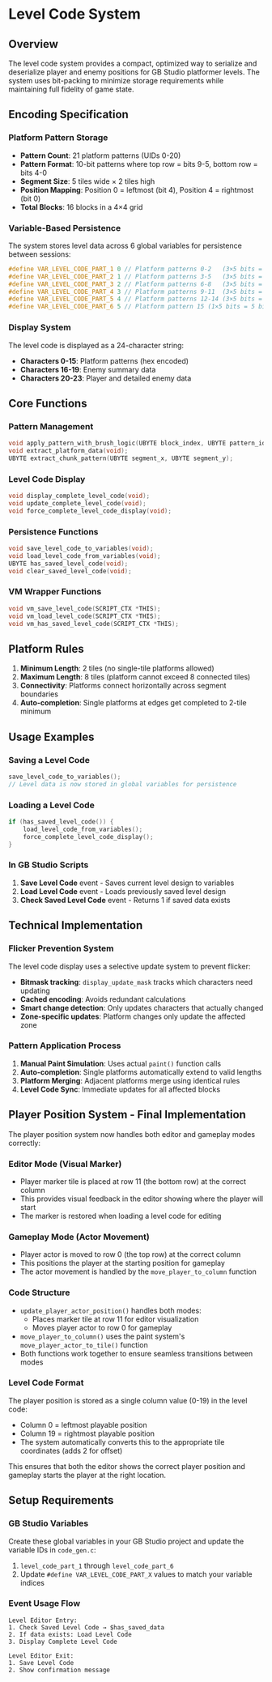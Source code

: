 # Level Code System

## Overview

The level code system provides a compact, optimized way to serialize and deserialize player and enemy positions for GB Studio platformer levels. The system uses bit-packing to minimize storage requirements while maintaining full fidelity of game state.

## Encoding Specification

### Platform Pattern Storage

- **Pattern Count**: 21 platform patterns (UIDs 0-20)
- **Pattern Format**: 10-bit patterns where top row = bits 9-5, bottom row = bits 4-0
- **Segment Size**: 5 tiles wide × 2 tiles high
- **Position Mapping**: Position 0 = leftmost (bit 4), Position 4 = rightmost (bit 0)
- **Total Blocks**: 16 blocks in a 4×4 grid

### Variable-Based Persistence

The system stores level data across 6 global variables for persistence between sessions:

```c
#define VAR_LEVEL_CODE_PART_1 0 // Platform patterns 0-2   (3×5 bits = 15 bits)
#define VAR_LEVEL_CODE_PART_2 1 // Platform patterns 3-5   (3×5 bits = 15 bits)
#define VAR_LEVEL_CODE_PART_3 2 // Platform patterns 6-8   (3×5 bits = 15 bits)
#define VAR_LEVEL_CODE_PART_4 3 // Platform patterns 9-11  (3×5 bits = 15 bits)
#define VAR_LEVEL_CODE_PART_5 4 // Platform patterns 12-14 (3×5 bits = 15 bits)
#define VAR_LEVEL_CODE_PART_6 5 // Platform pattern 15 (1×5 bits = 5 bits)
```

### Display System

The level code is displayed as a 24-character string:

- **Characters 0-15**: Platform patterns (hex encoded)
- **Characters 16-19**: Enemy summary data
- **Characters 20-23**: Player and detailed enemy data

## Core Functions

### Pattern Management

```c
void apply_pattern_with_brush_logic(UBYTE block_index, UBYTE pattern_id);
void extract_platform_data(void);
UBYTE extract_chunk_pattern(UBYTE segment_x, UBYTE segment_y);
```

### Level Code Display

```c
void display_complete_level_code(void);
void update_complete_level_code(void);
void force_complete_level_code_display(void);
```

### Persistence Functions

```c
void save_level_code_to_variables(void);
void load_level_code_from_variables(void);
UBYTE has_saved_level_code(void);
void clear_saved_level_code(void);
```

### VM Wrapper Functions

```c
void vm_save_level_code(SCRIPT_CTX *THIS);
void vm_load_level_code(SCRIPT_CTX *THIS);
void vm_has_saved_level_code(SCRIPT_CTX *THIS);
```

## Platform Rules

1. **Minimum Length**: 2 tiles (no single-tile platforms allowed)
2. **Maximum Length**: 8 tiles (platform cannot exceed 8 connected tiles)
3. **Connectivity**: Platforms connect horizontally across segment boundaries
4. **Auto-completion**: Single platforms at edges get completed to 2-tile minimum

## Usage Examples

### Saving a Level Code

```c
save_level_code_to_variables();
// Level data is now stored in global variables for persistence
```

### Loading a Level Code

```c
if (has_saved_level_code()) {
    load_level_code_from_variables();
    force_complete_level_code_display();
}
```

### In GB Studio Scripts

1. **Save Level Code** event - Saves current level design to variables
2. **Load Level Code** event - Loads previously saved level design
3. **Check Saved Level Code** event - Returns 1 if saved data exists

## Technical Implementation

### Flicker Prevention System

The level code display uses a selective update system to prevent flicker:

- **Bitmask tracking**: `display_update_mask` tracks which characters need updating
- **Cached encoding**: Avoids redundant calculations
- **Smart change detection**: Only updates characters that actually changed
- **Zone-specific updates**: Platform changes only update the affected zone

### Pattern Application Process

1. **Manual Paint Simulation**: Uses actual `paint()` function calls
2. **Auto-completion**: Single platforms automatically extend to valid lengths
3. **Platform Merging**: Adjacent platforms merge using identical rules
4. **Level Code Sync**: Immediate updates for all affected blocks

## Player Position System - Final Implementation

The player position system now handles both editor and gameplay modes correctly:

### Editor Mode (Visual Marker)
- Player marker tile is placed at row 11 (the bottom row) at the correct column
- This provides visual feedback in the editor showing where the player will start
- The marker is restored when loading a level code for editing

### Gameplay Mode (Actor Movement)
- Player actor is moved to row 0 (the top row) at the correct column
- This positions the player at the starting position for gameplay
- The actor movement is handled by the `move_player_to_column` function

### Code Structure
- `update_player_actor_position()` handles both modes:
  - Places marker tile at row 11 for editor visualization
  - Moves player actor to row 0 for gameplay
- `move_player_to_column()` uses the paint system's `move_player_actor_to_tile()` function
- Both functions work together to ensure seamless transitions between modes

### Level Code Format
The player position is stored as a single column value (0-19) in the level code:
- Column 0 = leftmost playable position
- Column 19 = rightmost playable position  
- The system automatically converts this to the appropriate tile coordinates (adds 2 for offset)

This ensures that both the editor shows the correct player position and gameplay starts the player at the right location.

## Setup Requirements

### GB Studio Variables

Create these global variables in your GB Studio project and update the variable IDs in `code_gen.c`:

1. `level_code_part_1` through `level_code_part_6`
2. Update `#define VAR_LEVEL_CODE_PART_X` values to match your variable indices

### Event Usage Flow

```
Level Editor Entry:
1. Check Saved Level Code → $has_saved_data
2. If data exists: Load Level Code
3. Display Complete Level Code

Level Editor Exit:
1. Save Level Code
2. Show confirmation message
```
